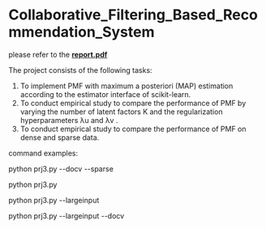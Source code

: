 # Collaborative_Filtering_Based_Recommendation_System

please refer to the **[report.pdf](https://github.com/zslwyuan/Collaborative_Filtering_Based_Recommendation_System/blob/master/report.pdf)**

The project consists of the following tasks:
1. To implement PMF with maximum a posteriori (MAP) estimation according to the estimator interface of
scikit-learn.
2. To conduct empirical study to compare the performance of PMF by varying the number of latent factors K
and the regularization hyperparameters λu and λv .
3. To conduct empirical study to compare the performance of PMF on dense and sparse data.


command examples:

python prj3.py  --docv --sparse

python prj3.py 

python prj3.py --largeinput

python prj3.py --largeinput --docv
